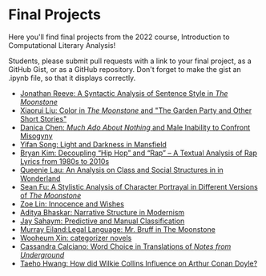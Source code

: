 # Final Projects

Here you'll find final projects from the 2022 course, Introduction to Computational Literary Analysis!

Students, please submit pull requests with a link to your final project, as a GitHub Gist, or as a GitHub repository. Don't forget to make the gist an .ipynb file, so that it displays correctly. 

 - [Jonathan Reeve: A Syntactic Analysis of Sentence Style in *The Moonstone*](https://gist.github.com/JonathanReeve/a8a16baee1a6cff789b8ed5b448a3002)  
 - [Xiaorui Liu: Color in *The Moonstone* and "The Garden Party and Other Short Stories"](https://github.com/xiaoruiyliu/dighum150c)
 - [Danica Chen: *Much Ado About Nothing* and Male Inability to Confront Misogyny](https://github.com/danicachen42/finalproject)
 - [Yifan Song: Light and Darkness in Mansfield](https://github.com/Y-A-Song/Yifan_final_proj_icla)
 - [Bryan Kim: Decoupling “Hip Hop” and “Rap” – A Textual Analysis of Rap Lyrics from 1980s to 2010s](https://github.com/bryank-js/150CRapTextualAnalysis)
 - [Queenie Lau: An Analysis on Class and Social Structures in in Wonderland](https://github.com/Queenie-Lau/dighum150c-final-proj)  
 - [Sean Fu: A Stylistic Analysis of Character Portrayal in Different Versions of *The Moonstone*](https://github.com/sean-fu88/SeanFu-Dighum150c-FinalProject)
 - [Zoe Lin: Innocence and Wishes](https://gist.github.com/z0e1in/20dbb402f9b89af46de53f17bbcb2ea8)
 - [Aditya Bhaskar: Narrative Structure in Modernism](https://gist.github.com/AdityaBhaskar0/cd63f8082619952550e9e793da95f20d)
 - [Jay Sahaym: Predictive and Manual Classification](https://github.com/jsahay/DH150C-final-project)
 - [Murray Eiland:Legal Language: Mr. Bruff in The Moonstone](https://github.com/mleiland/LitAnalysis/blob/main/MurrayEILAND-final.ipynb)
 - [Wooheum Xin: categorizer novels](https://github.com/woohuem-xin/categorizer-for-novels)
 - [Cassandra Calciano: Word Choice in Translations of *Notes from Underground*](https://github.com/CassandraCalciano/digital-humanities/blob/e3d5564511b5169bd6fcab3d907b7941750efe45/CassandraCalciano-TranslationAnalysisof_Notes.ipynb)
 - [Taeho Hwang: How did Wilkie Collins Influence on Arthur Conan Doyle?](https://github.com/ThisIsHwang/WilkieAndConanAnalysis)
